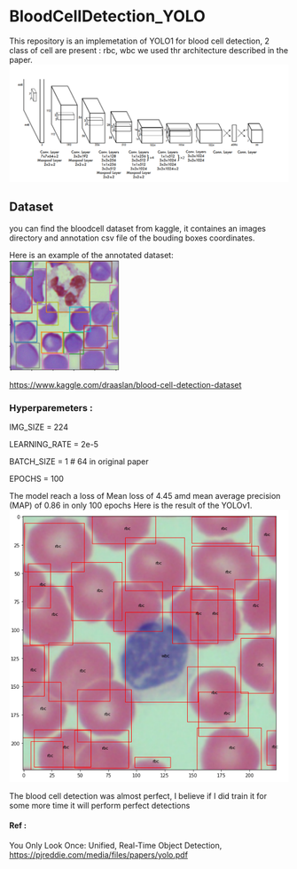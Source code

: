 # BloodCellDetection_YOLO

This repository is an implemetation of YOLO1 for blood cell detection, 2 class of cell are present : rbc, wbc
we used thr architecture described in the paper.
![GitHub Logo](/images/architecture.PNG)

## Dataset
you can find the bloodcell dataset from kaggle, it containes an images directory and annotation csv file of the bouding boxes coordinates.

Here is an example of the annotated dataset:\
<img src="/images/dataset_image_example.PNG" style="text-align: center;" width="200" height="200"/> 

https://www.kaggle.com/draaslan/blood-cell-detection-dataset




### Hyperparemeters :
IMG_SIZE = 224

LEARNING_RATE = 2e-5

BATCH_SIZE = 1 # 64 in original paper

EPOCHS = 100

The model reach a loss of Mean loss of 4.45 amd mean average precision (MAP) of 0.86 in only 100 epochs
Here is the result of the YOLOv1.
![GitHub Logo](/images/Result.PNG)



The blood cell detection was almost perfect, I believe if I did train it for some more time it will perform perfect detections


#### Ref :
You Only Look Once: Unified, Real-Time Object Detection, https://pjreddie.com/media/files/papers/yolo.pdf
